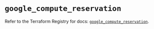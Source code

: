 # `google_compute_reservation`

Refer to the Terraform Registry for docs: [`google_compute_reservation`](https://registry.terraform.io/providers/hashicorp/google/6.6.0/docs/resources/compute_reservation).
